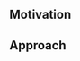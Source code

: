 ## Motivation

<!-- REQUIRED
  Why are you introducing this change? Why is this change necessary? What
  are you trying to achieve with this change?
 -->

## Approach

<!-- REQUIRED
  How does this change fulfill the purpose? Keep it high level. Avoid code-splaining.
-->
